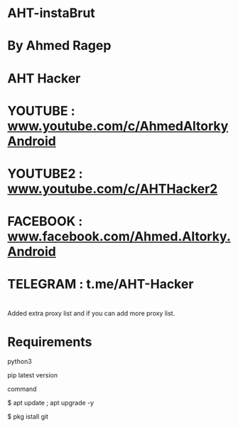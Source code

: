 # AHT-instaBrut
# By Ahmed Ragep
# AHT Hacker
# 
# YOUTUBE : www.youtube.com/c/AhmedAltorkyAndroid
# YOUTUBE2 : www.youtube.com/c/AHTHacker2
# FACEBOOK : www.facebook.com/Ahmed.Altorky.Android
# TELEGRAM : t.me/AHT-Hacker
#

Added extra proxy list and if you can add more proxy list.

# Requirements 
python3

pip latest version

command

$ apt update ; apt upgrade -y

$ pkg istall git



